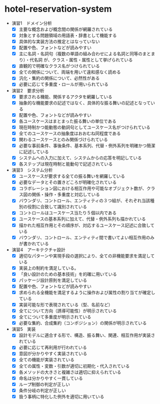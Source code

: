 # hotel-reservation-system
- 演習1　ドメイン分析
    - [x] 主要な概念および概念間の関係が網羅されている
    - [x] 対象とする問題領域の用語表・辞書として機能する
    - [x] 具体的な実装方法の推定とはなっていない
    - [x] 配置や色、フォントなどが読みやすい
    - [x] 主に名詞・名詞句（複数の単語の組み合わせによる名詞と同等のまとまり）・代名詞 が、クラス・属性・属性として挙げられている
    - [x] 直観的で明確なクラス名がつけられている
    - [x] 全ての関係について、両端を用いて違和感なく読める
    - [x] 汎化・集約の関係について、必然性がある
    - [x] 必要に応じて多重度・ロールが用いられている
- 演習2　要求分析
    - [x] 要求される機能、関係するアクタを網羅している
    - [x] 抽象的な機能要求の記述ではなく、具体的な振る舞いの記述となっている
    - [x] 配置や色、フォントなどが読みやすい
    - [x] 各ユースケースはまとまった振る舞いの単位である
    - [x] 現在時制かつ能動態の動詞句としてユースケース名がつけられている
    - [x] 全てのユースケースの抽象度はおおむね同程度である
    - [x] 関わるユースケースとのみ関係づけられている
    - [x] 必要な事前条件、事後条件、基本系列、代替・例外系列を明確かつ簡潔に記述している
    - [x] システムへの入力に加えて、システムからの応答を明記している
    - [x] 各ステップは現在時制と能動句で記述されている
- 演習3　システム分析
    - [x] ユースケースが要求する全ての振る舞いを網羅している
    - [x] 必要なデータとその置きどころが明確化されている
    - [x] コラボレーション図における相互作用や可能なオブジェクト数が、クラス図の関係・操作・多重度と対応している
    - [x] バウンダリ、コントロール、エンティティの３つ組が、それぞれ当該種別の役割に合致して識別されている
    - [x] コントロールはユースケース当たり５個以内である
    - [x] ユースケースの基本系列に加えて、代替・例外系列も描かれている
    - [x] 描かれた相互作用とその順序が、対応するユースケース記述に合致している
    - [x] バウンダリ、コントロール、エンティティ間で書いてよい相互作用のみが書かれている
- 演習4　アーキテクチャ設計
    - [x] 適切なパターンや実現手段の選択により、全ての非機能要求を満足している
    - [x] 実装上の制約を満足している。
    - [x] 「良い設計のための基本技術」を的確に用いている
    - [x] パッケージ設計原則を満足している
    - [x] 配置や色、フォントなどが読みやすい
    - [x] 求められる全機能を満足するように操作および属性の割り当てが確定している
    - [x] 実装可能な形で表現されている（型、名前など）
    - [x] 全てについて方向（誘導可能性）が明示されている
    - [x] 全てについて多重度が明示されている
    - [x] 必要な集約、合成集約（コンポジション）の関係が明示されている
- 演習5　実装
    - [x] 設計モデルに適合する形で、構造、振る舞い、関連、相互作用が実装されている
    - [x] 必要に応じて再利用が行われている
    - [x] 意図が分かりやすく実装されている
    - [x] 全ての機能が実装されている
    - [x] 全ての属性・変数・引数が適切に初期化・代入されている
    - [x] 各メソッドの大きさと複雑さは適切に抑えられている
    - [x] 命名は分かりやすく一貫している
    - [x] ループ制御の判定が正しい
    - [x] 条件分岐の判定が正しい
    - [x] 扱う事柄に特化した例外を適切に用いている
